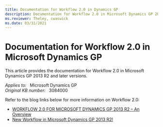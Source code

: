 ```yaml
---
title: Documentation for Workflow 2.0 in Dynamics GP
description: Documentation for Workflow 2.0 in Microsoft Dynamics GP 2013 R2 and later versions.
ms.reviewer: Theley, cwaswick
ms.date: 03/31/2021
---
```

# Documentation for Workflow 2.0 in Microsoft Dynamics GP

This article provides the documentation for Workflow 2.0 in Microsoft Dynamics GP 2013 R2 and later versions.

_Applies to:_ &nbsp; Microsoft Dynamics GP  
_Original KB number:_ &nbsp; 3084000

Refer to the blog links below for more information on Workflow 2.0:

- [WORKFLOW 2.0 FOR MICROSOFT DYNAMICS GP 2013 R2 – An Overview](https://community.dynamics.com/blogs/post/?postid=016b815a-f1c9-4862-8a44-4326550ce92e)
- [New Workflow in Microsoft Dynamics GP 2013 R2!](https://community.dynamics.com/blogs/post/?postid=fd778606-5dff-4cba-9c13-56febce618af)

